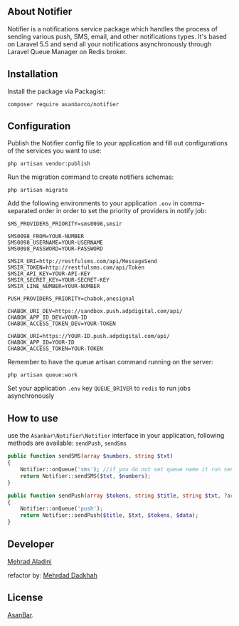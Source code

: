 ## About Notifier

Notifier is a notifications service package which handles the process of sending various push, SMS, email, and other notifications types. It's based on Laravel 5.5 and send all your notifications asynchronously through Laravel Queue Manager on Redis broker.

## Installation

Install the package via Packagist:
```$xslt
composer require asanbarco/notifier
```

## Configuration

Publish the Notifier config file to your application and fill out configurations of the services you want to use: 
```$xslt
php artisan vendor:publish
```

Run the migration command to create notifiers schemas:
```$xslt
php artisan migrate
```

Add the following environments to your application `.env` in comma-separated order in order to set the priority of providers in notify job:
```$xslt
SMS_PROVIDERS_PRIORITY=sms0098,smsir

SMS0098_FROM=YOUR-NUMBER
SMS0098_USERNAME=YOUR-USERNAME
SMS0098_PASSWORD=YOUR-PASSWORD

SMSIR_URI=http://restfulsms.com/api/MessageSend
SMSIR_TOKEN=http://restfulsms.com/api/Token
SMSIR_API_KEY=YOUR-API-KEY
SMSIR_SECRET_KEY=YOUR-SECRET-KEY
SMSIR_LINE_NUMBER=YOUR-NUMBER

PUSH_PROVIDERS_PRIORITY=chabok,onesignal

CHABOK_URI_DEV=https://sandbox.push.adpdigital.com/api/
CHABOK_APP_ID_DEV=YOUR-ID
CHABOK_ACCESS_TOKEN_DEV=YOUR-TOKEN

CHABOK_URI=https://YOUR-ID.push.adpdigital.com/api/
CHABOK_APP_ID=YOUR-ID
CHABOK_ACCESS_TOKEN=YOUR-TOKEN
```

Remember to have the queue artisan command running on the server:
```$xslt
php artisan queue:work
```

Set your application `.env` key `QUEUE_DRIVER` to `redis` to run jobs asynchronously

## How to use

use the `Asanbar\Notifier\Notifier` interface in your application, following methods are available:
`sendPush`, `sendSms`

```PHP
public function sendSMS(array $numbers, string $txt)
{
    Notifier::onQueue('sms'); //if you do not set queue name it run send immediately and return result
    return Notifier::sendSMS($txt, $numbers);
}

public function sendPush(array $tokens, string $title, string $txt, ?array $data = [])
{
    Notifier::onQueue('push');
    return Notifier::sendPush($title, $txt, $tokens, $data);
}

```

## Developer

[Mehrad Aladini](mailto:aladini@asanbar.ir)

refactor by:
[Mehrdad Dadkhah](https://github.com/Mehrdad-Dadkhah)

## License

[AsanBar](https://asanbar.ir).